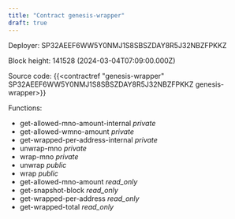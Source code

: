 ```yaml
---
title: "Contract genesis-wrapper"
draft: true
---
```

Deployer: SP32AEEF6WW5Y0NMJ1S8SBSZDAY8R5J32NBZFPKKZ


 



Block height: 141528 (2024-03-04T07:09:00.000Z)

Source code: {{<contractref "genesis-wrapper" SP32AEEF6WW5Y0NMJ1S8SBSZDAY8R5J32NBZFPKKZ genesis-wrapper>}}

Functions:

* get-allowed-mno-amount-internal _private_
* get-allowed-wmno-amount _private_
* get-wrapped-per-address-internal _private_
* unwrap-mno _private_
* wrap-mno _private_
* unwrap _public_
* wrap _public_
* get-allowed-mno-amount _read_only_
* get-snapshot-block _read_only_
* get-wrapped-per-address _read_only_
* get-wrapped-total _read_only_
